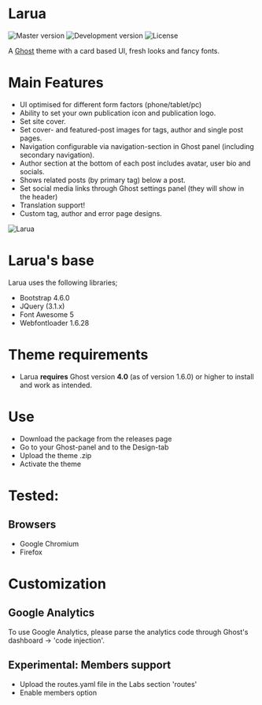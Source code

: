 # Larua

![Master version](https://img.shields.io/github/package-json/v/spookthemes/larua-ghost-theme/master?style=flat-square)
![Development version](https://img.shields.io/github/package-json/v/spookthemes/larua-ghost-theme/dev?style=flat-square)
![License](https://img.shields.io/github/license/spookthemes/larua-ghost-theme?style=flat-square)

A [Ghost](http://github.com/tryghost/ghost/) theme with a card based UI, fresh looks and fancy fonts. 

# Main Features
- UI optimised for different form factors (phone/tablet/pc)
- Ability to set your own publication icon and publication logo.
- Set site cover.
- Set cover- and featured-post images for tags, author and single post pages.
- Navigation configurable via navigation-section in Ghost panel (including secondary navigation).
- Author section at the bottom of each post includes avatar, user bio and socials.
- Shows related posts (by primary tag) below a post.
- Set social media links through Ghost settings panel (they will show in the header)
- Translation support!
- Custom tag, author and error page designs.

![Larua](https://github.com/spookthemes/larua-ghost-theme/raw/master/assets/screenshot-desktop.png)

# Larua's base
Larua uses the following libraries;
- Bootstrap 4.6.0
- JQuery (3.1.x)
- Font Awesome 5
- Webfontloader 1.6.28

# Theme requirements
- Larua **requires** Ghost version **4.0** (as of version 1.6.0) or higher to install and work as intended. 

# Use
- Download the package from the releases page
- Go to your Ghost-panel and to the Design-tab
- Upload the theme .zip
- Activate the theme

# Tested:
## Browsers
- Google Chromium
- Firefox

# Customization

## Google Analytics
To use Google Analytics, please parse the analytics code through Ghost's dashboard -> 'code injection'.

## Experimental: Members support
- Upload the routes.yaml file in the Labs section 'routes'
- Enable members option